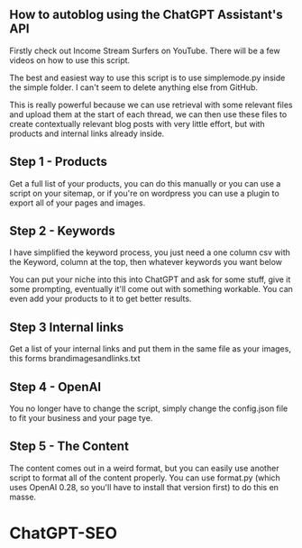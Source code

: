 ## How to autoblog using the ChatGPT Assistant's API

Firstly check out Income Stream Surfers on YouTube. There will be a few videos on how to use this script.

The best and easiest way to use this script is to use simplemode.py inside the simple folder. I can't seem to delete anything else from GitHub.

This is really powerful because we can use retrieval with some relevant files and upload them at the start of each thread, we can then use these files to create contextually relevant blog posts with very little effort, but with products and internal links already inside.

## Step 1 - Products

Get a full list of your products, you can do this manually or you can use a script on your sitemap, or if you're on wordpress you can use a plugin to export all of your pages and images. 

## Step 2 - Keywords

I have simplified the keyword process, you just need a one column csv with the Keyword, column at the top, then whatever keywords you want below

You can put your niche into this into ChatGPT and ask for some stuff, give it some prompting, eventually it'll come out with something workable. You can even add your products to it to get better results. 

## Step 3 Internal links

Get a list of your internal links and put them in the same file as your images, this forms brandimagesandlinks.txt

## Step 4 - OpenAI 

You no longer have to change the script, simply change the config.json file to fit your business and your page tye.

## Step 5 - The Content

The content comes out in a weird format, but you can easily use another script to format all of the content properly. You can use format.py (which uses OpenAI 0.28, so you'll have to install that version first) to do this en masse.



# ChatGPT-SEO

